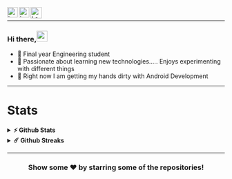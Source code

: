  <a href="https://in.linkedin.com/in/moelcule03/">
    <img align="left" alt="Lavesh Salaskar. | Linkedin" width="24px" src="https://github.com/TheDudeThatCode/TheDudeThatCode/blob/master/Assets/Linkedin.svg" />
 </a>
 <a href="https://www.instagram.com/molecules03">
    <img align="left" alt="Lavesh Salaskar. | Instagram" width="24px" src="https://github.com/TheDudeThatCode/TheDudeThatCode/blob/master/Assets/Instagram.svg" />
 </a>
  <a href="mailto:laveshsalaskar619@gmail.com">
    <img align="left" alt="Lavesh Salaskar. | Gmail" width="26px" src="https://github.com/TheDudeThatCode/TheDudeThatCode/blob/master/Assets/Gmail.svg" />
 </a>
 <br>
 
 ---------------------------------------------------------------------------------------------------------------------------------------------------------------------------------

### Hi there,<img src="https://raw.githubusercontent.com/iampavangandhi/iampavangandhi/master/gifs/Hi.gif" width="25px"> 


- 🔭 Final year Engineering student
- 💬 Passionate about learning new technologies..... Enjoys experimenting with different things
- 🌱 Right now I am getting my hands dirty with Android Development


---------------------------------------------------------------------------------------------------------------------------------------------------------------------------------
# Stats #

<details>	
  <summary><b>⚡ Github Stats</b></summary> <br>

<img height="180em" src="https://github-readme-stats.vercel.app/api?username=molecule03&show_icons=true&hide_border=true&&count_private=true&include_all_commits=true" /> &nbsp; &nbsp;
<img height="180em" src="https://github-readme-stats.vercel.app/api/top-langs/?username=molecule03&exclude_repo=KNN-Image-Classification&show_icons=true&hide_border=true&layout=compact&langs_count=8"/>
</details>

<details>	
  <summary><b>☄️ Github Streaks</b></summary> <br>

<img height="180em" src="https://github-readme-streak-stats.herokuapp.com/?user=molecule03&hide_border=true" />
</details>

---------------------------------------------------------------------------------------------------------------------------------------------------------------------------------

<div align="center">

### Show some ❤️ by starring some of the repositories!

</div>
